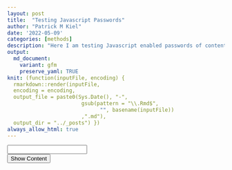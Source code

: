 ```yaml
---
layout: post
title:  "Testing Javascript Passwords"
author: "Patrick M Kiel"
date: '2022-05-09'
categories: [methods]
description: "Here I am testing Javascript enabled passwords of content on my blog"
output:
  md_document:
    variant: gfm
    preserve_yaml: TRUE
knit: (function(inputFile, encoding) {
  rmarkdown::render(inputFile, 
  encoding = encoding, 
  output_file = paste0(Sys.Date(), "-",
                        gsub(pattern = "\\.Rmd$",
                              "", basename(inputFile))
                        ,".md"), 
  output_dir = "../_posts") })
always_allow_html: true
---
```


<script type="text/javascript">
function verify() {
  if (document.getElementById('password').value === 'password') {
    document.getElementById('HIDDENDIV').classList.remove("hidden"); 
    document.getElementById('credentials').classList.add("hidden"); // Hide the div containing the credentials
  } else {
    alert('Invalid Password!');
    password.setSelectionRange(0, password.value.length);
  }
  return false;
}
</script>
<style type="text/css">
.hidden { /* Changed id selector to a class */
  display: none;
}
</style>
<!-- The password box -->

<div id="credentials">

<input type="text" id="password" onkeydown="if (event.keyCode == 13) verify()" />
<br/>
<input id="button" type="button" value="Show Content" onclick="verify()" />

</div>

<!-- The content we want to show after password -->

<div id="HIDDENDIV" class="hidden">

``` r
mtcars %>%
  ggplot(aes(cyl,mpg)) +
  geom_point() +
  theme_classic()
```

![](/notebook/images/unnamed-chunk-3-1.png)<!-- -->

</div>
